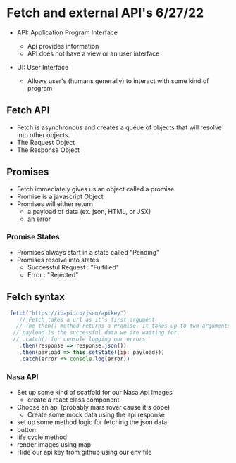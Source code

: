 # Fetch and external API's 6/27/22
- API: Application Program Interface
  - Api provides information
  - API does not have a view or an user interface

- UI: User Interface
  - Allows user's (humans generally) to interact with some kind of program

## Fetch API
- Fetch is asynchronous and creates a queue of objects that will resolve into other objects.
- The Request Object
- The Response Object

## Promises
- Fetch immediately gives us an object called a promise
- Promise is a javascript Object
- Promises will either return 
  - a payload of data (ex. json, HTML, or JSX)
  - an error

### Promise States
  - Promises always start in a state called "Pending"
  - Promises resolve into states 
    - Successful Request : "Fulfilled"
    - Error : "Rejected"


## Fetch syntax

```javascript
 fetch("https://ipapi.co/json/apikey")
    // Fetch takes a url as it's first argument
   // The then() method returns a Promise. It takes up to two arguments: callback functions for the success and failure cases of the Promise.   
  // payload is the successful data we are waiting for.
  // .catch() for console logging our errors
    .then(response => response.json())
    .then(payload => this.setState({ip: payload}))
    .catch(error => console.log(error))
```

### Nasa API



- Set up some kind of scaffold for our Nasa Api Images
  - create a react class component
- Choose an api (probably mars rover cause it's dope)
  - Create some mock data using the api response
- set up some method logic for fetching the json data
 - button
 - life cycle method
- render images using map
- Hide our api key from github using our env file